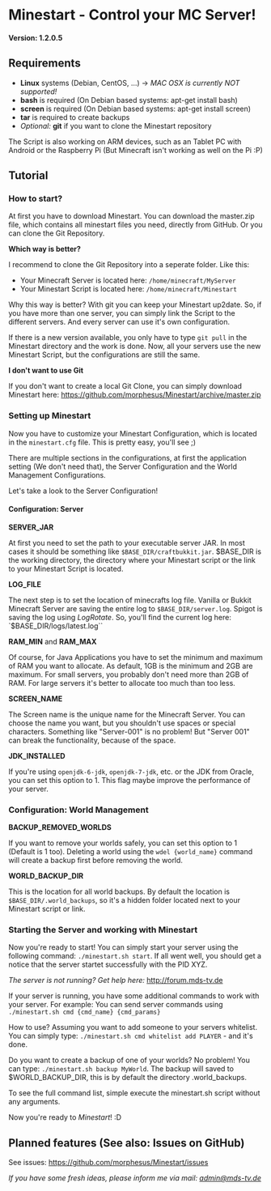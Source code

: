 Minestart - Control your MC Server!
===================================
#### Version: 1.2.0.5

Requirements
------------

* __Linux__ systems (Debian, CentOS, ...) -> _MAC OSX is currently NOT supported!_
* __bash__ is required (On Debian based systems: apt-get install bash)
* __screen__ is required (On Debian based systems: apt-get install screen)
* __tar__ is required to create backups
* _Optional:_ __git__ if you want to clone the Minestart repository

The Script is also working on ARM devices, such as an Tablet PC with Android or
the Raspberry Pi (But Minecraft isn't working as well on the Pi :P)

Tutorial
--------

### How to start?

At first you have to download Minestart. You can download the master.zip file,
which contains all minestart files you need, directly from GitHub. Or you can
clone the Git Repository.

__Which way is better?__

I recommend to clone the Git Repository into a seperate folder. Like this:
* Your Minecraft Server is located here: `/home/minecraft/MyServer`
* Your Minestart Script is located here: `/home/minecraft/Minestart`

Why this way is better? With git you can keep your Minestart up2date.
So, if you have more than one server, you can simply link the Script to the
different servers. And every server can use it's own configuration.

If there is a new version available, you only have to type `git pull` in the
Minestart directory and the work is done. Now, all your servers use the new
Minestart Script, but the configurations are still the same.

__I don't want to use Git__

If you don't want to create a local Git Clone, you can simply download Minestart
here: https://github.com/morphesus/Minestart/archive/master.zip

### Setting up Minestart

Now you have to customize your Minestart Configuration, which is located in the
`minestart.cfg` file. This is pretty easy, you'll see ;)

There are multiple sections in the configurations, at first the application
setting (We don't need that), the Server Configuration and the World Management
Configurations.

Let's take a look to the Server Configuration!

#### Configuration: Server

__SERVER_JAR__

At first you need to set the path to your executable server JAR. In most cases
it should be something like `$BASE_DIR/craftbukkit.jar`. $BASE_DIR is the
working directory, the directory where your Minestart script or the link to your
Minestart Script is located.

__LOG_FILE__

The next step is to set the location of minecrafts log file. Vanilla  or Bukkit
Minecraft Server are saving the entire log to `$BASE_DIR/server.log`. Spigot is
saving the log using _LogRotate_. So, you'll find the current log here:
`$BASE_DIR/logs/latest.log``

__RAM_MIN__ and __RAM_MAX__

Of course, for Java Applications you have to set the minimum and maximum of RAM
you want to allocate. As default, 1GB is the minimum and 2GB are maximum. For
small servers, you probably don't need more than 2GB of RAM. For large servers
it's better to allocate too much than too less.

__SCREEN_NAME__

The Screen name is the unique name for the Minecraft Server. You can choose the
name you want, but you shouldn't use spaces or special characters. Something
like "Server-001" is no problem! But "Server 001" can break the functionality,
because of the space.

__JDK_INSTALLED__

If you're using `openjdk-6-jdk`, `openjdk-7-jdk`, etc. or the JDK from Oracle,
you can set this option to 1. This flag maybe improve the performance of your
server.

### Configuration: World Management

__BACKUP_REMOVED_WORLDS__

If you want to remove your worlds safely, you can set this option to 1 (Default
is 1 too). Deleting a world using the `wdel {world_name}` command will create a
backup first before removing the world.

__WORLD_BACKUP_DIR__

This is the location for all world backups. By default the location is
`$BASE_DIR/.world_backups`, so it's a hidden folder located next to your
Minestart script or link.

### Starting the Server and working with Minestart

Now you're ready to start! You can simply start your server using the following
command: `./minestart.sh start`. If all went well, you should get a notice that
the server startet successfully with the PID XYZ.

_The server is not running? Get help here:_ http://forum.mds-tv.de

If your server is running, you have some additional commands to work with your
server. For example: You can send server commands using
`./minestart.sh cmd {cmd_name} {cmd_params}`

How to use? Assuming you want to add someone to your servers whitelist.
You can simply type: `./minestart.sh cmd whitelist add PLAYER` - and it's done.

Do you want to create a backup of one of your worlds? No problem! You can type:
`./minestart.sh backup MyWorld`. The backup will saved to $WORLD_BACKUP_DIR, this
is by default the directory .world_backups.

To see the full command list, simple execute the minestart.sh script without
any arguments.

Now you're ready to _Minestart_! :D

Planned features (See also: Issues on GitHub)
---------------------------------------------
See issues: https://github.com/morphesus/Minestart/issues

_If you have some fresh ideas, please inform me via mail: [admin@mds-tv.de](mailto:admin@mds-tv "Mail the developer")_

